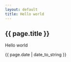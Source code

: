 ```yaml
---
layout: default
title: Hello world
---
```

<h2>{{ page.title }}</h2>
<p>Hello world</p>
<p>{{ page.date | date_to_string }}</p>
